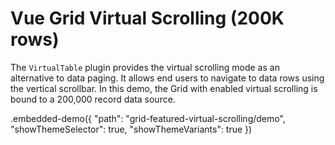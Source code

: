 # Vue Grid Virtual Scrolling (200K rows)

The `VirtualTable` plugin provides the virtual scrolling mode as an alternative to data paging. It allows end users to navigate to data rows using the vertical scrollbar. In this demo, the Grid with enabled virtual scrolling is bound to a 200,000 record data source.

.embedded-demo({ "path": "grid-featured-virtual-scrolling/demo", "showThemeSelector": true, "showThemeVariants": true })
